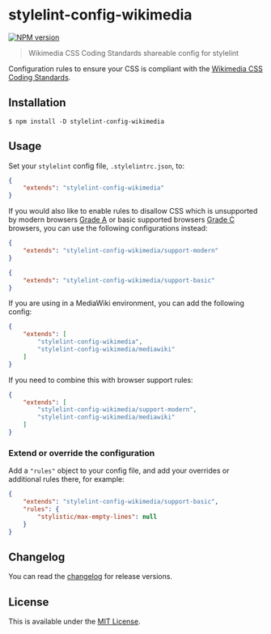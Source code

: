 # stylelint-config-wikimedia
[![NPM version](http://img.shields.io/npm/v/stylelint-config-wikimedia.svg)](https://www.npmjs.org/package/stylelint-config-wikimedia)
> Wikimedia CSS Coding Standards shareable config for stylelint

Configuration rules to ensure your CSS is compliant with the [Wikimedia CSS Coding Standards](https://www.mediawiki.org/wiki/Manual:Coding_conventions/CSS).


## Installation

```console
$ npm install -D stylelint-config-wikimedia
```


## Usage

Set your `stylelint` config file, `.stylelintrc.json`, to:

```json
{
	"extends": "stylelint-config-wikimedia"
}
```

If you would also like to enable rules to disallow CSS which is unsupported by modern browsers [Grade A](https://www.mediawiki.org/wiki/Compatibility#Modern_(Grade_A)) or basic supported browsers [Grade C](https://www.mediawiki.org/wiki/Compatibility#Basic_(Grade_C)) browsers, you can use the following configurations instead:

```json
{
	"extends": "stylelint-config-wikimedia/support-modern"
}
```

```json
{
	"extends": "stylelint-config-wikimedia/support-basic"
}
```

If you are using in a MediaWiki environment, you can add the following config:

```json
{
	"extends": [
		"stylelint-config-wikimedia",
		"stylelint-config-wikimedia/mediawiki"
	]
}
```

If you need to combine this with browser support rules:

```json
{
	"extends": [
		"stylelint-config-wikimedia/support-modern",
		"stylelint-config-wikimedia/mediawiki"
	]
}
```

### Extend or override the configuration
Add a `"rules"` object to your config file, and add your overrides or additional rules there, for example:
```json
{
	"extends": "stylelint-config-wikimedia/support-basic",
	"rules": {
		"stylistic/max-empty-lines": null
	}
}
```


## Changelog
You can read the [changelog](CHANGELOG.md) for release versions.


## License
This is available under the [MIT License](LICENSE).
